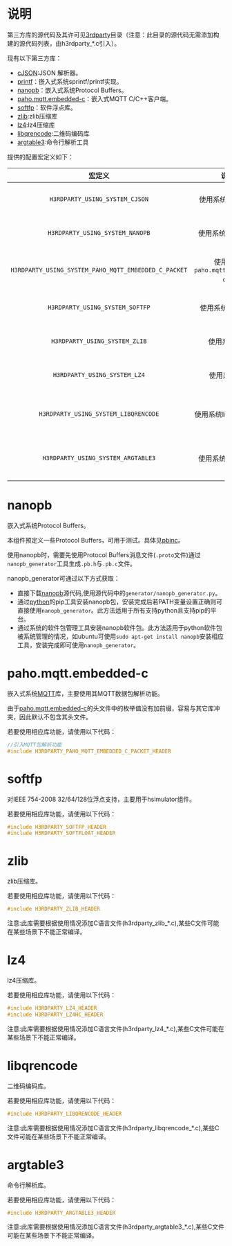 # 说明

第三方库的源代码及其许可见[3rdparty](3rdparty)目录（注意：此目录的源代码无需添加构建的源代码列表，由h3rdparty_*.c引入）。

现有以下第三方库：

- [cJSON](https://github.com/DaveGamble/cJSON/tree/master):JSON 解析器。
- [printf](https://github.com/mpaland/printf.git)：嵌入式系统sprintf/printf实现。
- [nanopb](https://github.com/nanopb/nanopb.git)：嵌入式系统Protocol Buffers。
- [paho.mqtt.embedded-c](https://github.com/eclipse-paho/paho.mqtt.embedded-c)：嵌入式MQTT C/C++客户端。
- [softfp](https://bellard.org/softfp/)：软件浮点库。
- [zlib](https://github.com/madler/zlib):zlib压缩库
- [lz4](https://github.com/lz4/lz4):lz4压缩库
- [libqrencode](https://github.com/fukuchi/libqrencode.git):二维码编码库
- [argtable3](https://github.com/argtable/argtable3.git):命令行解析工具

 提供的配置宏定义如下：

|                        宏定义                        |               说明               |                             备注                             |
| :--------------------------------------------------: | :------------------------------: | :----------------------------------------------------------: |
|            `H3RDPARTY_USING_SYSTEM_CJSON`            |         使用系统cJSON库          |     需要手动引入第三方库，只定义此宏定义可能不能通过编译     |
|           `H3RDPARTY_USING_SYSTEM_NANOPB`            |         使用系统nanopb库         |     需要手动引入第三方库，只定义此宏定义可能不能通过编译     |
| `H3RDPARTY_USING_SYSTEM_PAHO_MQTT_EMBEDDED_C_PACKET` | 使用系统`paho.mqtt.embedded-c`库 | 某些环境内置`paho.mqtt.embedded-c`库，可使用此宏定义防止冲突 |
|           `H3RDPARTY_USING_SYSTEM_SOFTFP`            |        使用系统`softfp`库        |        某些环境下函数可能冲突，可使用此宏定义防止冲突        |
|            `H3RDPARTY_USING_SYSTEM_ZLIB`             |           使用系统zlib           |      链接到系统的zlib(动态库)时,可使用此宏定义防止冲突       |
|             `H3RDPARTY_USING_SYSTEM_LZ4`             |           使用系统lz4            |       链接到系统的lz4(动态库)时,可使用此宏定义防止冲突       |
|         `H3RDPARTY_USING_SYSTEM_LIBQRENCODE`         |       使用系统libqrencode        |   链接到系统的libqrencode(动态库)时,可使用此宏定义防止冲突   |
|          `H3RDPARTY_USING_SYSTEM_ARGTABLE3`          |        使用系统argtable3         |    链接到系统的argtable3(动态库)时,可使用此宏定义防止冲突    |

# nanopb

嵌入式系统Protocol Buffers。

本组件预定义一些Protocol Buffers，可用于测试。具体见[pbinc](pbinc)。

使用nanopb时，需要先使用Protocol Buffers消息文件(`.proto`文件)通过`nanopb_generator`工具生成`.pb.h`与`.pb.c`文件。

nanopb_generator可通过以下方式获取：

- 直接下载[nanopb](https://github.com/nanopb/nanopb)源代码,使用源代码中的`generator/nanopb_generator.py`。
- 通过[python](https://www.python.org/)的pip工具安装nanopb包，安装完成后若PATH变量设置正确则可直接使用`nanopb_generator`。此方法适用于所有支持python且支持pip的平台。
- 通过系统的软件包管理工具安装nanopb软件包。此方法适用于python软件包被系统管理的情况，如ubuntu可使用`sudo apt-get install nanopb`安装相应工具，安装完成即可使用`nanopb_generator`。

# paho.mqtt.embedded-c

嵌入式系统[MQTT](https://mqtt.org/)库，主要使用其MQTT数据包解析功能。

由于[paho.mqtt.embedded-c](https://github.com/eclipse-paho/paho.mqtt.embedded-c)的头文件中的枚举值没有加前缀，容易与其它库冲突，因此默认不包含其头文件。

若要使用相应库功能，请使用以下代码：

```C++
//引入MQTT包解析功能
#include H3RDPARTY_PAHO_MQTT_EMBEDDED_C_PACKET_HEADER

```

# softfp

对IEEE 754-2008 32/64/128位浮点支持，主要用于hsimulator组件。

若要使用相应库功能，请使用以下代码：

```c++
#include H3RDPARTY_SOFTFP_HEADER
#include H3RDPARTY_SOFTFLOAT_HEADER
```

# zlib

zlib压缩库。

若要使用相应库功能，请使用以下代码：

```c++
#include H3RDPARTY_ZLIB_HEADER
```

注意:此库需要根据使用情况添加C语言文件(h3rdparty_zlib_*.c),某些C文件可能在某些场景下不能正常编译。

# lz4

lz4压缩库。

若要使用相应库功能，请使用以下代码：

```c++
#include H3RDPARTY_LZ4_HEADER
#include H3RDPARTY_LZ4HC_HEADER
```

注意:此库需要根据使用情况添加C语言文件(h3rdparty_lz4_*.c),某些C文件可能在某些场景下不能正常编译。

# libqrencode

二维码编码库。

若要使用相应库功能，请使用以下代码：

```c++
#include H3RDPARTY_LIBQRENCODE_HEADER
```

注意:此库需要根据使用情况添加C语言文件(h3rdparty_libqrencode_*.c),某些C文件可能在某些场景下不能正常编译。

# argtable3

命令行解析库。

若要使用相应库功能，请使用以下代码：

```c++
#include H3RDPARTY_ARGTABLE3_HEADER
```

注意:此库需要根据使用情况添加C语言文件(h3rdparty_argtable3_*.c),某些C文件可能在某些场景下不能正常编译。
